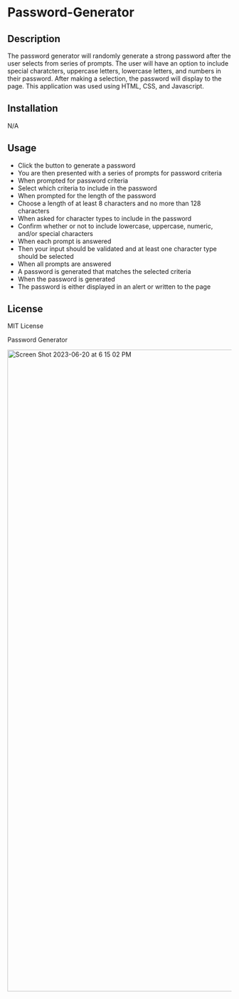 # Password-Generator

## Description

The password generator will randomly generate a strong password after the user selects from series of prompts. The user will have an option to include special charatcters, uppercase letters, lowercase letters, and numbers in their password. After making a selection, the password will display to the page. This application was used using HTML, CSS, and Javascript. 

## Installation

N/A


## Usage

- Click the button to generate a password
- You are then presented with a series of prompts for password criteria
- When prompted for password criteria
- Select which criteria to include in the password
- When prompted for the length of the password
- Choose a length of at least 8 characters and no more than 128 characters
- When asked for character types to include in the password
- Confirm whether or not to include lowercase, uppercase, numeric, and/or special characters
- When each prompt is answered
- Then your  input should be validated and at least one character type should be selected
- When all prompts are answered
- A password is generated that matches the selected criteria
- When the password is generated
- The password is either displayed in an alert or written to the page



## License

MIT License

Password Generator 

<img width="1440" alt="Screen Shot 2023-06-20 at 6 15 02 PM" src="https://github.com/eissamonet/Password-Generator/assets/133728858/7c23bf09-e9b9-4a93-8373-dc941719d908">
